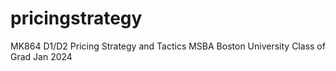 # pricingstrategy
MK864 D1/D2 Pricing Strategy and Tactics MSBA Boston University Class of Grad Jan 2024
